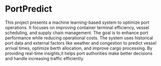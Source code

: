 # PortPredict
This project presents a machine learning-based system to optimize port operations. It focuses on improving container terminal efficiency, vessel scheduling, and supply chain management. The goal is to enhance port performance while reducing operational costs.
The system uses historical port data and external factors like weather and congestion to predict vessel arrival times, optimize berth allocation, and improve cargo processing. By providing real-time insights,it helps port authorities make better decisions and handle increasing traffic efficiently.

